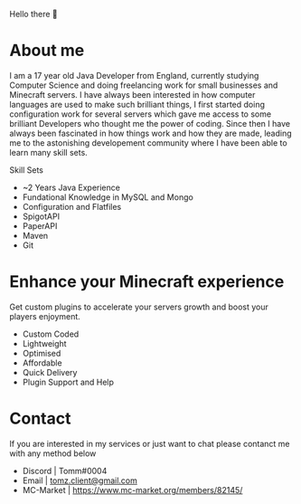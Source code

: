Hello there 👋

# About me

I am a 17 year old Java Developer from England, currently studying Computer Science and doing freelancing work for small businesses and Minecraft servers.
I have always been interested in how computer languages are used to make such brilliant things, I first started doing configuration work for several servers which gave me access to some brilliant Developers who thought me the power of coding. Since then I have always been fascinated in how things work and how they are made, leading me to the astonishing developement community where I have been able to learn many skill sets.

Skill Sets
- ~2 Years Java Experience
- Fundational Knowledge in MySQL and Mongo
- Configuration and Flatfiles
- SpigotAPI
- PaperAPI
- Maven
- Git


# Enhance your Minecraft experience
Get custom plugins to accelerate your servers growth and boost your players enjoyment.

- Custom Coded
- Lightweight
- Optimised
- Affordable
- Quick Delivery
- Plugin Support and Help

# Contact
If you are interested in my services or just want to chat please contanct me with any method below

- Discord | Tomm#0004
- Email | tomz.client@gmail.com
- MC-Market | https://www.mc-market.org/members/82145/
